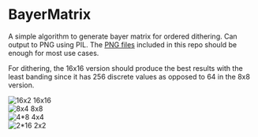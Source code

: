 # BayerMatrix
A simple algorithm to generate bayer matrix for ordered dithering. Can output to PNG using PIL. The [PNG files](https://github.com/tromero/BayerMatrix/blob/master/images/) included in this repo should be enough for most use cases.

For dithering, the 16x16 version should produce the best results with the least banding since it has 256 discrete values as opposed to 64 in the 8x8 version.

![16x2](https://github.com/tromero/BayerMatrix/blob/master/images/bayer16tile2.png) 16x16  
![8x4](https://github.com/tromero/BayerMatrix/blob/master/images/bayer8tile4.png) 8x8  
![4*8](https://github.com/tromero/BayerMatrix/blob/master/images/bayer4tile8.png) 4x4  
![2*16](https://github.com/tromero/BayerMatrix/blob/master/images/bayer2tile16.png) 2x2  
